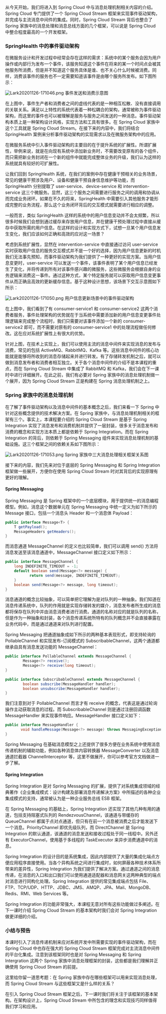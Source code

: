 从今天开始，我们将进入到 Spring Cloud 中与消息处理机制相关内容的介绍。Spring Cloud 专门提供了一个 Spring Cloud Stream 框架来实现事件驱动架构，并完成与主流消息中间件的集成。同时，Spring Cloud Stream 背后也整合了 Spring 家族中的消息处理和消息总线方面的几个框架，可以说是 Spring Cloud 中整合程度最高的一个开发框架。

### SpringHealth 中的事件驱动架构

在微服务设计和开发过程中经常会存在这样的需求：系统中的某个服务会因为用户操作或内部行为发布一个事件，该服务知道这个事件在将来的某一个时间点会被其他服务所消费，但是并不知道这个服务具体是谁、也不关心什么时候被消费。同样，消费该事件的服务也不一定需要知道该事件是由哪个服务所发布。如下图所示：

<Image alt="Lark20201126-171046.png" src="https://s0.lgstatic.com/i/image/M00/71/BC/Ciqc1F-_cT2AaPnWAAFG-ke1Gqk780.png"/>  
事件发送和消费示意图

在上图中，事件生产者和消费者之间的虚线代表的是一种相互松散、没有直接调用的关联关系。满足以上特性的系统代表着一种松耦合的架构，通常被称为事件驱动架构，而这里的事件也可以被理解是服务与服务之间发送的一种消息。事件驱动架构本质上是一种架构设计风格，实现方法和工具有很多。在 Spring Cloud 家族中这个工具就是 Spring Cloud Stream。在接下来的内容中，我们将结合 SpringHealth 案例来分析事件驱动架构的实现需求以及在微服务架构中的应用。

在微服务系统中引入事件驱动架构的主要目的在于提升系统的扩展性。所谓扩展性，举例来说，就是在向现有系统中添加新业务时，不需要改变原有的各个组件，而只需把新业务封闭在一个新的组件中就能完成整体业务的升级，我们认为这样的系统就具有较好的可扩展性。

让我们回到 SpringHealth 系统，在我们的案例中存在健康干预相关的业务场景，常见的健康干预涉及用户、设备和健康干预自身信息维护等功能，而 SpringHealth 分别提取了 user-service、device-service 和 intervention-service 这三个微服务。显然，这三个服务之间需要进行服务之间的调用和协调从而完成业务闭环。如果在不久的将来，SpringHealth 中需要引入其他服务才能形成完整的业务流程，那么这个业务闭环背后的交互模式就需要进行相应的调整。

一般而言，类似 SpringHealth 这样的系统中的用户信息变动并不会太频繁，所以很多时候我们会想到通过缓存来存放用户信息，并在健康干预处理过程中直接从缓存中获取所需的用户信息。在这样的设计和实现方式下，试想一旦某个用户信息发生变化，我们应该如何正确和高效的应对这一场景？

考虑到系统扩展性，显然在 intervention-service 中直接通过访问 user-service 实时获取用户信息的服务交互模式并不是一个好的选择，因为用户信息更新的时机我们无法事先预知，而事件驱动架构为我们提供了一种更好的实现方案。当用户信息变更时，user-service 可以发送一个事件，该事件表明了某个用户信息已经发生了变化，并将传递到所有对该事件感兴趣的微服务，这些微服务会根据自身的业务逻辑来消费这一事件。通过这种方式，某个特定服务就可以获取用户信息变更事件从而正确且高效的更新缓存信息。基于这种设计思想，该场景下交互示意图如下所示：

<Image alt="Lark20201126-171050.png" src="https://s0.lgstatic.com/i/image/M00/71/C8/CgqCHl-_cUyANr4AAAIM7JYrwbM905.png"/>  
用户信息更新场景中的事件驱动架构

在上图中，我们看到了有 consumer-service1 和 consumer-service2 这两个消费者服务，事件处理架构的优势就在于当系统中需要添加新的用户信息变更事件处理逻辑来完成整个流程时，我们只需要对该事件添加一个新的 consumer-service2 即可，而不需要对原有的 consumer-service1 中的处理流程做任何修改。这在应对系统扩展性上有很大的优势。

针对上图，在技术上实现上，我们可以使用主流的消息中间件来实现消息的发布与消费，常见的包括 ActiveMQ、RabbitMQ、Kafka 等。这些消息中间件的核心功能就是能够将所收到的消息存储起来并进行转发。有了存储转发机制之后，就可以做到消息发布者和消费者相互独立。关于各个消息中间件的介绍不是本课程的重点，而在 Spring Cloud Stream 中集成了 RabbitMQ 和 Kafka，我们会在下一课时中进行详细展开。在此之前，我们有必要对 Spring 家族中的消息处理机制做一个展开，因为 Spring Cloud Stream 正是构建在 Spring 消息处理机制之上。

### Spring 家族中的消息处理机制

在了解了事件驱动架构以及消息中间件的基本概念之后，我们来看一下 Spring 中针对这些概念提供的技术解决方案。在 Spring 家族中，与消息处理机制相关的框架有三个。事实上，本课程要介绍的 Spring Cloud Stream 是基于 Spring Integration 实现了消息发布和消费机制并提供了一层封装，很多关于消息发布和消费的概念和实现方法本质上都是依赖于 Spring Integration。而在 Spring Integration 的背后，则依赖于 Spring Messaging 组件来实现消息处理机制的基础设施。这三个框架之间的依赖关系如下图所示：

<Image alt="Lark20201126-171053.png" src="https://s0.lgstatic.com/i/image/M00/71/C8/CgqCHl-_cVaAeckTAAGWUPl4MVk661.png"/>  
Spring 家族中三大消息处理相关框架关系图

接下来的内容，我们先来对位于底层的 Spring Messaging 和 Spring Integration 框架做一些展开，方便你在使用 Spring Cloud Stream 时对其背后的实现原理有更好的理解。

#### Spring Messaging

Spring Messaging 是 Spring 框架中的一个底层模块，用于提供统一的消息编程模型。例如，消息这个数据单元在 Spring Messaging 中统一定义为如下所示的 Message 接口，包括一个消息头 Header 和一个消息体 Payload：

```java
public interface Message<T> {
    T getPayload();
    MessageHeaders getHeaders();
}
```

而消息通道 MessageChannel 的定义也比较简单，我们可以调用 send() 方法将消息发送至该消息通道中，MessageChannel 接口定义如下所示：

```java
public interface MessageChannel {
    long INDEFINITE_TIMEOUT = -1;
    default boolean send(Message<?> message) {
           return send(message, INDEFINITE_TIMEOUT);
    }
    boolean send(Message<?> message, long timeout);
}
```

消息通道的概念比较抽象，可以简单把它理解为是对队列的一种抽象。我们知道在消息传递系统中，队列的作用就是实现存储转发的媒介，消息发布者所生成的消息都将保存在队列中并由消息消费者进行消费。通道的名称对应的就是队列的名称，但是作为一种抽象和封装，各个消息传递系统所特有的队列概念并不会直接暴露在业务代码中，而是通过通道来对队列进行配置。

Spring Messaging 把通道抽象成如下所示的两种基本表现形式，即支持轮询的 PollableChannel 和实现发布-订阅模式的 SubscribableChannel，这两个通道都继承自具有消息发送功能的 MessageChannel：

```java
public interface PollableChannel extends MessageChannel { 
	    Message<?> receive(); 
	    Message<?> receive(long timeout);
}
	 
public interface SubscribableChannel extends MessageChannel { 
	    boolean subscribe(MessageHandler handler); 
	    boolean unsubscribe(MessageHandler handler);
}
```

我们注意到对于 PollableChannel 而言才有 receive 的概念，代表这是通过轮询操作主动获取消息的过程。而 SubscribableChannel 则是通过注册回调函数 MessageHandler 来实现事件响应。MessageHandler 接口定义如下：

```java
public interface MessageHandler {
       void handleMessage(Message<?> message) throws MessagingException;
}
```

Spring Messaging 在基础消息模型之上还提供了很多方便在业务系统中使用消息传递机制的辅助功能，例如各种消息体内容转换器 MessageConverter 以及消息通道拦截器 ChannelInterceptor 等，这里不做展开，你可以参考官方文档做进一步了解。

#### Spring Integration

Spring Integration 是对 Spring Messaging 的扩展，提供了对系统集成领域的经典著作《企业集成模式：设计构建及部署消息传递解决方案》中所描述的各种企业集成模式的支持，通常被认为是一种企业服务总线 ESB 框架。

在 Spring Messaging 的基础上，Spring Integration 还实现了其他几种有用的通道，包括支持阻塞式队列的 RendezvousChannel，该通道与带缓存的 QueueChannel 都属于点对点通道，但只有在前一个消息被消费之后才能发送下一个消息。PriorityChannel 即优先级队列，而 DirectChannel 是 Spring Integration 的默认通道，该通道的消息发送和接收过程处于同一线程中。另外还有 ExecutorChannel，使用基于多线程的 TaskExecutor 来异步消费通道中的消息。

Spring Integration 的设计目的是系统集成，因此内部提供了大量的集成化端点方便应用程序直接使用。当各个异构系统之间进行集成时，如何屏蔽各种技术体系所带来的差异性，Spring Integration 为我们提供了解决方案。通过通道之间的消息传递，在消息的入口和出口我们可以使用通道适配器和消息网关这两种典型的端点对消息进行同构化处理。Spring Integration 提供的常见集成端点包括 File、FTP、TCP/UDP、HTTP、JDBC、JMS、AMQP、JPA、Mail、MongoDB、Redis、RMI、Web Services 等。

Spring Integration 的功能非常强大，本课程无意对所有这些功能做过多阐述。在下一课时介绍 Spring Cloud Stream 的基本架构时我们会对 Spring Integration 做更详细的介绍。

### 小结与预告

本课时引入了消息传递机制来应对系统开发中所需要实现的事件驱动架构，而在 Spring Cloud 中也存在强大的 Spring Cloud Stream 框架完成对主流消息中间件的平台化集成。注意到该框架同时也是对 Spring Messaging 和 Spring Intergration 这两个 Spring 家族中消息处理框架的封装，这些都是我们理解并正确使用 Spring Cloud Stream 的前提。

这里给你留一道思考题：在 Spring 家族中存在哪些框架可以用来实现消息处理，而 Spring Cloud Stream 与这些框架又是什么样的关系？

在引入 Spring Cloud Stream 框架之后，下一课时我们将关注于该框架的基本架构。在架构设计上，Spring Cloud Stream 中所包含的理念和实现技巧同样值得我们学习和应用。
